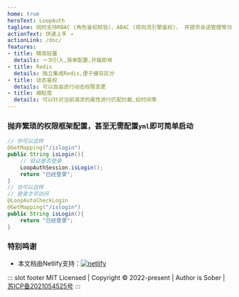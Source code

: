 ```yaml
---
home: true
heroText: LoopAuth
tagline: 同时支持RBAC (角色鉴权校验)、ABAC (规则流引擎鉴权)， 并提供会话管理等功能的JavaWeb鉴权框架
actionText: 快速上手 →
actionLink: /doc/
features:
- title: 精简轻量
  details: 一次引入,简单配置,开箱即用
- title: Redis
  details: 独立集成Redis,便于缓存区分
- title: 动态鉴权
  details: 可以自由进行动态权限变更
- title: 细粒度
  details: 可以针对当前请求的属性进行匹配拦截,如时间等
---
```


### 抛弃繁琐的权限框架配置，甚至无需配置`yml`即可简单启动

```java
// 你可以这样
@GetMapping("/islogin")
public String isLogin(){
    // 验证是否登录
    LoopAuthSession.isLogin();
    return "已经登录";
}
// 也可以这样
// 登录才可访问
@LoopAutoCheckLogin
@GetMapping("/islogin")
public String isLogin(){
    return "已经登录";
}
```

### 特别鸣谢

- 本文档由Netlify支持：[![netlify](https://www.netlify.com/v3/img/components/full-logo-light.svg)](https://www.netlify.com)

::: slot footer
MIT Licensed | Copyright © 2022-present | Author is Sober | [苏ICP备2021054525号](https://beian.miit.gov.cn/)
:::